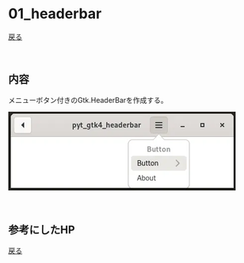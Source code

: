 # 01_headerbar

[戻る](../README.md)

<br>

## 内容 

メニューボタン付きのGtk.HeaderBarを作成する。

![Pic](../data/pyt_gtk4_headerbar.webp)

<br>

## 参考にしたHP

[戻る](../README.md)
